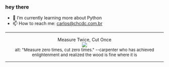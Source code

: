 ### hey there 

- :seedling: I’m currently learning more about Python
- :mailbox: How to reach me: carlos@chcdc.com.br


---


<!-- xkcd -->
<p align="center">Measure Twice, Cut Once</br><img src=https://imgs.xkcd.com/comics/measure_twice_cut_once.png></br><font size =2>alt: "Measure zero times, cut zero times." --carpenter who has achieved enlightenment and realized the wood is fine where it is</br></font></p></table></p> 


<!-- xkcd -->
---
